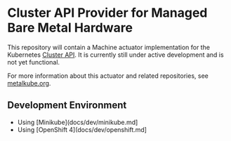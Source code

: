 # Cluster API Provider for Managed Bare Metal Hardware

This repository will contain a Machine actuator implementation for the
Kubernetes [Cluster API](https://github.com/kubernetes-sigs/cluster-api/).  It
is currently still under active development and is not yet functional.

For more information about this actuator and related repositories, see
[metalkube.org](http://metalkube.org/).

## Development Environment

* Using [Minikube](docs/dev/minikube.md]
* Using [OpenShift 4](docs/dev/openshift.md]
